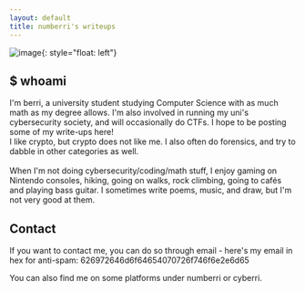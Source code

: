 ```yaml
---
layout: default
title: numberri's writeups
---
```


![image]({{site.url}}/assets/images/188948_xVbc4tva.png){: style="float: left"}

## $ whoami
I'm berri, a university student studying Computer Science with as much math as my degree allows. I'm also involved in running my uni's cybersecurity society, and will occasionally do CTFs.
I hope to be posting some of my write-ups here!
<br>
I like crypto, but crypto does not like me. I also often do forensics, and try to dabble in other categories as well.
<br>
<br>
When I'm not doing cybersecurity/coding/math stuff, I enjoy gaming on Nintendo consoles, hiking, going on walks, rock climbing, going to cafés and playing bass guitar. I sometimes write poems, music, and draw, but I'm not very good at them.
## Contact
If you want to contact me, you can do so through email - here's my email in hex for anti-spam: 626972646d6f64654070726f746f6e2e6d65

You can also find me on some platforms under numberri or cyberri.